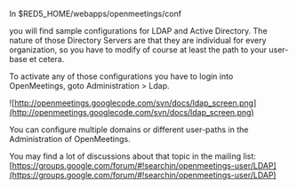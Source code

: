 In $RED5\_HOME/webapps/openmeetings/conf

you will find sample configurations for LDAP and Active Directory.
The nature of those Directory Servers are that they are individual for every organization, so you have to modify of course at least the path to your user-base et cetera.

To activate any of those configurations you have to login into OpenMeetings, goto Administration > Ldap.

![http://openmeetings.googlecode.com/svn/docs/ldap_screen.png](http://openmeetings.googlecode.com/svn/docs/ldap_screen.png)

You can configure multiple domains or different user-paths in the Administration of OpenMeetings.

You may find a lot of discussions about that topic in the mailing list:<br />
[https://groups.google.com/forum/#!searchin/openmeetings-user/LDAP](https://groups.google.com/forum/#!searchin/openmeetings-user/LDAP)